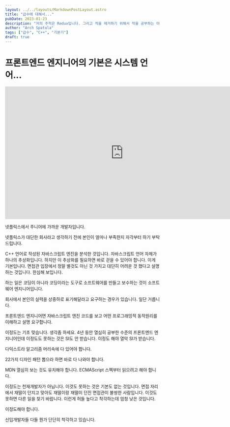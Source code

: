 ```yaml
---
layout: ../../layouts/MarkdownPostLayout.astro
title: "급수에 대해서..."
pubDate: 2023-01-23
description: "저의 주적은 Redux입니다. 그리고 적을 제거하기 위해서 적을 공부하는 아티클입니다. 리덕스를 테스팅하고 리팩토링하는 방법론을 다루겠습니다."
author: "Arch Spatula"
tags: ["급수", "C++", "기본기"]
draft: true
---
```


# 프론트엔드 엔지니어의 기본은 시스템 언어...

<iframe width="768" height="432" src="https://www.youtube.com/embed/boD0ReK62FI" title="YouTube video player" frameborder="0" allow="accelerometer; autoplay; clipboard-write; encrypted-media; gyroscope; picture-in-picture; web-share" allowfullscreen></iframe>

넷플릭스에서 주니어에 가까운 개발자입니다.

넷플릭스가 대단한 회사라고 생각하기 전에 본인이 얼마나 부족한지 자각부터 하기 부탁드립니다.

C++ 언어로 작성된 자바스크립트 엔진을 분석한 것입니다. 자바스크립트 언어 자체가 하나의 추상화입니다. 하지만 이 추상화를 필요하면 바로 걷을 수 있어야 합니다. 이게 기본입니다. 면접관 입장에서 정말 별것도 아닌 것 가지고 대단히 어려운 것 했다고 설명하는 것입니다. 한심해 보입니다.

하는 일은 코딩이 아니라 코딩이라는 도구로 소프트웨어를 만들고 보수하는 것이 소프트웨어 엔지니어입니다.

회사에서 본인의 실력을 상중하로 표기해달라고 요구하는 경우가 있습니다. 일단 거릅니다.

프론트엔드 엔지니어면 자바스크립트 엔진 코드를 보고 어떤 프로그래밍적 동작원리를 이해하고 설명 요구합니다.

이정도는 기초 맞습니다. 생각좀 하세요. 4년 동안 열심히 공부한 수준의 프론트엔드 엔지니어인데 이정도도 못하는 것은 SI도 안 받습니다. 이정도 해야 열악 SI가 받습니다.

다익스트라 알고리즘 머리속에 다 있어야 합니다.

22가지 디자인 패턴 뽑으라 하면 바로 다 나와야 합니다.

MDN 열심히 보는 것도 유치해야 합니다. ECMAScript 스펙부터 읽으려고 해야 합니다.

이정도는 천재개발자가 아닙니다. 이것도 못하는 것은 기본도 없는 것입니다. 면접 자리에서 재떨이 던지고 맞아도 재떨이랑 재떨이 던진 면접관이 불쌍한 사람입니다. 이것도 못하면 다른 일을 찾기 바랍니다. 이런게 허들 높다고 착각하는데 엄청 낮은 것입니다.

이정도해야 합니다.

신입개발자들 다들 뭔가 단단히 착각하고 있습니다.
